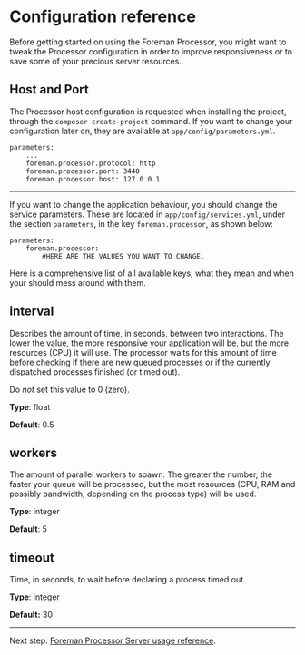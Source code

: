 Configuration reference
=======================

Before getting started on using the Foreman Processor, you might want to tweak the Processor configuration
in order to improve responsiveness or to save some of your precious server resources.

Host and Port
-------------

The Processor host configuration is requested when installing the project, through the `composer create-project`
command. If you want to change your configuration later on, they are available at `app/config/parameters.yml`.

    parameters:
        ...
        foreman.processor.protocol: http
        foreman.processor.port: 3440
        foreman.processor.host: 127.0.0.1
        
---

If you want to change the application behaviour, you should change the service parameters. These
are located in `app/config/services.yml`, under the section `parameters`, in the key `foreman.processor`, 
as shown below:

    parameters:
        foreman.processor:
            #HERE ARE THE VALUES YOU WANT TO CHANGE.

Here is a comprehensive list of all available keys, what they mean and when your should mess around with them.


interval
--------

Describes the amount of time, in seconds, between two interactions. The lower the value, the more responsive your
application will be, but the more resources (CPU) it will use. The processor waits for this amount of time before
checking if there are new queued processes or if the currently dispatched processes finished (or timed out).

Do *not* set this value to 0 (zero).

**Type**: float

**Default**: 0.5

workers
-------

The amount of parallel workers to spawn. The greater the number, the faster your queue will be processed, but the
most resources (CPU, RAM and possibly bandwidth, depending on the process type) will be used.

**Type**: integer

**Default**: 5

timeout
-------

Time, in seconds, to wait before declaring a process timed out.

**Type**: integer

**Default:** 30

---

Next step: [Foreman:Processor Server usage reference](server.md).